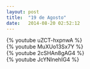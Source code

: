 ```yaml
---
layout: post
title:  "19 de Agosto"
date:   2014-08-20 02:52:12
---
```


<div class="dilma bt-video-container">{% youtube uZCT-hxpnwA %}</div>
<div class="marina bt-video-container">{% youtube MuXUo13Sx7Y %}</div>
<div class="aecio bt-video-container">{% youtube 2cSHAn8gAG4 %}</div>
<div class="luciana bt-video-container">{% youtube JcYNlnehIG4 %}</div>
